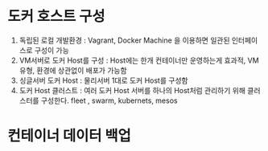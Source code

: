 # 도커 호스트 구성 

1. 독립된 로컬 개발환경 : Vagrant, Docker Machine 을 이용하면 일관된 인터페이스로 구성이 가능
2. VM서버로 도커 Host를 구성 : Host에는 한개 컨테이너만 운영하는게 효과적, VM 유형, 환경에 상관없이 배포가 가능함
3. 싱글서버 도커 Host : 물리서버 1대로 도커 Host를 구성함
4. 도커 Host 클러스트 : 여러 도커 Host 서버를 하나의 Host처럼 관리하기 위해 클러스터를 구성한다. fleet , swarm, kubernets, mesos 


# 컨테이너 데이터 백업
